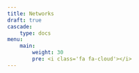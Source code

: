 ```yaml
---
title: Networks
draft: true
cascade:
    type: docs
menu:
    main:
        weight: 30
        pre: <i class='fa fa-cloud'></i>
---
```

